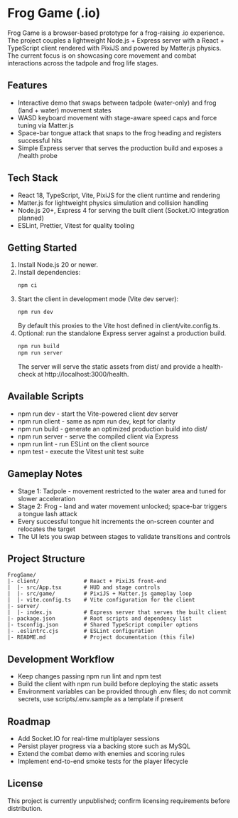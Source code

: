 # Frog Game (.io)

Frog Game is a browser-based prototype for a frog-raising .io experience. The project couples a lightweight Node.js + Express server with a React + TypeScript client rendered with PixiJS and powered by Matter.js physics. The current focus is on showcasing core movement and combat interactions across the tadpole and frog life stages.

## Features
- Interactive demo that swaps between tadpole (water-only) and frog (land + water) movement states
- WASD keyboard movement with stage-aware speed caps and force tuning via Matter.js
- Space-bar tongue attack that snaps to the frog heading and registers successful hits
- Simple Express server that serves the production build and exposes a /health probe

## Tech Stack
- React 18, TypeScript, Vite, PixiJS for the client runtime and rendering
- Matter.js for lightweight physics simulation and collision handling
- Node.js 20+, Express 4 for serving the built client (Socket.IO integration planned)
- ESLint, Prettier, Vitest for quality tooling

## Getting Started
1. Install Node.js 20 or newer.
2. Install dependencies:
   ```bash
   npm ci
   ```
3. Start the client in development mode (Vite dev server):
   ```bash
   npm run dev
   ```
   By default this proxies to the Vite host defined in client/vite.config.ts.
4. Optional: run the standalone Express server against a production build.
   ```bash
   npm run build
   npm run server
   ```
   The server will serve the static assets from dist/ and provide a health-check at http://localhost:3000/health.

## Available Scripts
- npm run dev - start the Vite-powered client dev server
- npm run client - same as npm run dev, kept for clarity
- npm run build - generate an optimized production build into dist/
- npm run server - serve the compiled client via Express
- npm run lint - run ESLint on the client source
- npm test - execute the Vitest unit test suite

## Gameplay Notes
- Stage 1: Tadpole - movement restricted to the water area and tuned for slower acceleration
- Stage 2: Frog - land and water movement unlocked; space-bar triggers a tongue lash attack
- Every successful tongue hit increments the on-screen counter and relocates the target
- The UI lets you swap between stages to validate transitions and controls

## Project Structure
```
FrogGame/
|- client/              # React + PixiJS front-end
|  |- src/App.tsx       # HUD and stage controls
|  |- src/game/         # PixiJS + Matter.js gameplay loop
|  |- vite.config.ts    # Vite configuration for the client
|- server/
|  |- index.js          # Express server that serves the built client
|- package.json         # Root scripts and dependency list
|- tsconfig.json        # Shared TypeScript compiler options
|- .eslintrc.cjs        # ESLint configuration
|- README.md            # Project documentation (this file)
```

## Development Workflow
- Keep changes passing npm run lint and npm test
- Build the client with npm run build before deploying the static assets
- Environment variables can be provided through .env files; do not commit secrets, use scripts/.env.sample as a template if present

## Roadmap
- Add Socket.IO for real-time multiplayer sessions
- Persist player progress via a backing store such as MySQL
- Extend the combat demo with enemies and scoring rules
- Implement end-to-end smoke tests for the player lifecycle

## License
This project is currently unpublished; confirm licensing requirements before distribution.
